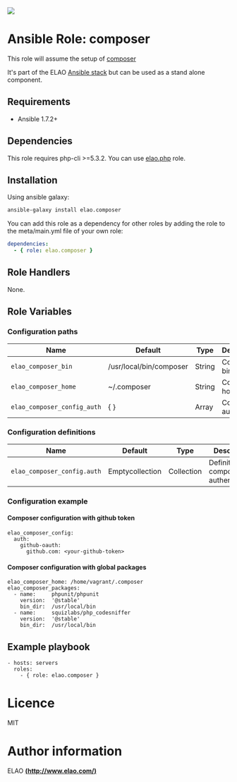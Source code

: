<img src="http://www.elao.com/images/corpo/logo_red_small.png"/>

# Ansible Role: composer

This role will assume the setup of [composer](https://getcomposer.org)

It's part of the ELAO [Ansible stack](http://ansible.elao.com) but can be used as a stand alone component.

## Requirements

- Ansible 1.7.2+

## Dependencies

This role requires php-cli >=5.3.2. You can use [elao.php](https://github.com/ElaoInfra/ansible-role-php) role.

## Installation

Using ansible galaxy:

```bash
ansible-galaxy install elao.composer
```
You can add this role as a dependency for other roles by adding the role to the meta/main.yml file of your own role:

```yaml
dependencies:
  - { role: elao.composer }
```

## Role Handlers

None.

## Role Variables

### Configuration paths

| Name                                        | Default                        | Type        | Description            |
| ------------------------------------------- | ------------------------------ | ----------- | ---------------------- |
| `elao_composer_bin`                         | /usr/local/bin/composer        | String      | Composer bin path.     |
| `elao_composer_home`                        | ~/.composer                    | String      | Composer home path.    |
| `elao_composer_config_auth`                 | { }                            | Array       | Composer auth config.  |

### Configuration definitions

| Name                        | Default         | Type        | Description                            |
| --------------------------- | --------------- | ----------- | -------------------------------------- |
| `elao_composer_config.auth` | Emptycollection | Collection  | Definition of composer authentication. |

### Configuration example

#### Composer configuration with github token

```
elao_composer_config:
  auth:
    github-oauth:
      github.com: <your-github-token>
```

#### Composer configuration with global packages

```
elao_composer_home: /home/vagrant/.composer
elao_composer_packages:
  - name:     phpunit/phpunit
    version:  '@stable'
    bin_dir:  /usr/local/bin
  - name:     squizlabs/php_codesniffer
    version:  '@stable'
    bin_dir:  /usr/local/bin
```

## Example playbook

    - hosts: servers
      roles:
        - { role: elao.composer }

# Licence

MIT

# Author information

ELAO [**(http://www.elao.com/)**](http://www.elao.com)
